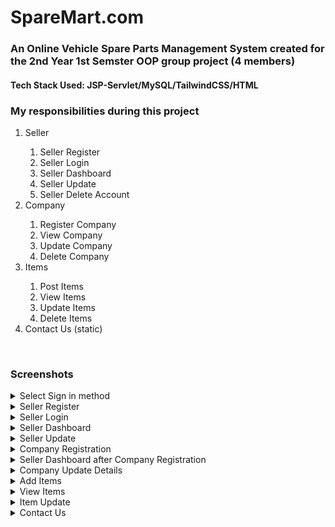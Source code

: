 # SpareMart.com

### An Online Vehicle Spare Parts Management System created for the 2nd Year 1st Semster OOP group project (4 members)

#### Tech Stack Used: JSP-Servlet/MySQL/TailwindCSS/HTML


### My responsibilities during this project

<ol>
    <li>Seller</li>
    <ol>
        <li>Seller Register</li>
        <li>Seller Login</li>
        <li>Seller Dashboard</li>
        <li>Seller Update</li>
        <li>Seller Delete Account</li>
    </ol>
    <li>Company</li>
     <ol>
        <li>Register Company </li>
        <li>View Company</li>
        <li>Update Company</li>
        <li>Delete Company</li>
    </ol>
    <li>Items</li>
    <ol>
        <li>Post Items</li>
        <li>View Items</li>
        <li>Update Items</li>
        <li>Delete Items</li>
    </ol>
    <li>Contact Us (static)</li>
</ol>


<br>

### Screenshots
<details>
<summary>Select Sign in method</summary>
<br>
<img src="Screenshots\commonLogin.png">
</details>


<details>
<summary>Seller Register</summary>
<br>
<img src="Screenshots\register.png">
</details>

<details>
<summary>Seller Login</summary>
<br>
<img src="Screenshots\login.png">
</details>

<details>
<summary>Seller Dashboard</summary>
<br>
<img src="Screenshots\dashboard.png">
</details>

<details>
<summary>Seller Update </summary>
<br>
<img src="Screenshots\updaeSellerDetails.png">
</details>

<details>
<summary>Company Registration</summary>
<br>
<img src="Screenshots\registerCompany.png">
</details>

<details>
<summary>Seller Dashboard after Company Registration</summary>
<br>
<img src="Screenshots\afterCompanyRegistration.png">
</details>

<details>
<summary>Company Update Details</summary>
<br>
<img src="Screenshots\updateCompany.png">
</details>

<details>
<summary>Add Items</summary>
<br>
<img src="Screenshots\addItems.png.png">
</details>

<details>
<summary>View Items</summary>
<br>
<img src="Screenshots\viewAds.png">
</details>

<details>
<summary>Item Update</summary>
<br>
<img src="Screenshots\updateAd.png">
</details>

<details>
<summary>Contact Us</summary>
<br>
<img src="Screenshots\contactUs.png">
</details>
